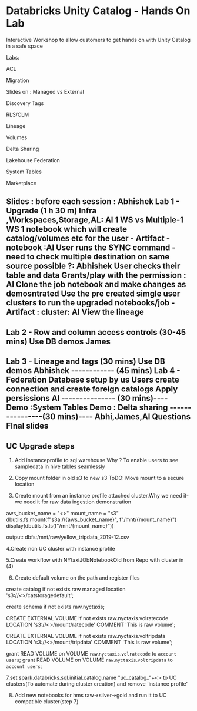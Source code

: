 # Databricks Unity Catalog - Hands On Lab
Interactive Workshop to allow customers to get hands on with Unity Catalog in a safe space


Labs:

ACL

Migration

Slides on : Managed vs External
    
Discovery Tags

RLS/CLM

Lineage

Volumes

Delta Sharing

Lakehouse Federation

System Tables

Marketplace


Slides : before each session : Abhishek
Lab 1 - Upgrade (1 h 30 m)
Infra ,Workspaces,Storage,AL: Al
1 WS vs Multiple-1 WS
1 notebook which will create catalog/volumes etc for the user - Artifact - notebook :Al
User runs the SYNC command -need to check multiple destination on same source possible ?: Abhishek
User checks their table and data
Grants/play with the permission : Al
Clone the job notebook and make changes as demosntrated
Use the pre created simgle user clusters to run the upgraded notebooks/job -Artifact : cluster: Al
View the lineage
-------------
Lab 2 - Row and column access controls (30-45 mins)
Use DB demos
James
-------------
Lab 3 - Lineage and tags (30 mins)
Use DB demos
Abhishek
------------ (45 mins)
Lab 4 - Federation
Database setup by us
Users create connection and create foreign catalogs
Apply persissions
Al
--------------- (30 mins)----
Demo :System Tables
Demo : Delta sharing
----------------(30  mins)----
Abhi,James,Al
Questions
FInal slides
-------------
UC Upgrade steps
-----------------

1. Add instanceprofile to sql warehouse.Why ? To enable users to see sampledata in hive tables seamlessly

2. Copy mount folder in old s3 to new s3 ToDO: Move mount to a secure location

3. Create mount from an instance profile attached cluster.Why we need it- we need it for raw data ingestion demonstration 

aws_bucket_name = "<<new bucketname>>"
mount_name = "s3"
dbutils.fs.mount(f"s3a://{aws_bucket_name}", f"/mnt/{mount_name}")
display(dbutils.fs.ls(f"/mnt/{mount_name}"))

output:
dbfs:/mnt/raw/yellow_tripdata_2019-12.csv

4.Create non UC cluster with instance profile

5.Create workflow with NYtaxiJObNotebookOld from Repo with cluster in (4)

6. Create default volume on the path and register files

create catalog if not exists raw managed location 's3://<<bucketname>>/catstoragedefault';

create schema if not exists raw.nyctaxis;

CREATE EXTERNAL VOLUME if not exists raw.nyctaxis.volratecode
    LOCATION 's3://<<bucketname>>/mount/ratecode'
    COMMENT 'This is raw volume';

CREATE EXTERNAL VOLUME if not exists raw.nyctaxis.voltripdata
    LOCATION 's3://<<bucketname>>/mount/tripdata'
    COMMENT 'This is raw volume';

grant READ VOLUME  on VOLUME `raw`.`nyctaxis`.`volratecode` to `account users`;
grant READ VOLUME  on VOLUME `raw`.`nyctaxis`.`voltripdata` to `account users`;

7.set spark.databricks.sql.initial.catalog.name "uc_catalog_"+<<username>> to UC clusters(To automate during cluster creation) and remove 'instance profile'

8. Add new notebooks for hms raw->silver->gold and run it to UC compatible cluster(step 7)

